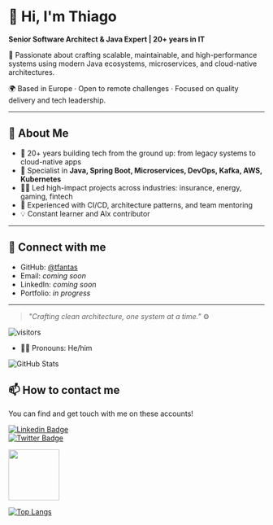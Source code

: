 <!--
**tfantas/tfantas** is a ✨ _special_ ✨ repository because its `README.md` (this file) appears on your GitHub profile.

Here are some ideas to get you started:

- 🔭 I’m currently working on ...
- 🌱 I’m currently learning ...
- 👯 I’m looking to collaborate on ...
- 🤔 I’m looking for help with ...
- 💬 Ask me about ...
- 📫 How to reach me: ...
- 😄 Pronouns: ...
- ⚡ Fun fact: ...
-->



# 👋 Hi, I'm Thiago

**Senior Software Architect & Java Expert | 20+ years in IT**

🔧 Passionate about crafting scalable, maintainable, and high-performance systems using modern Java ecosystems, microservices, and cloud-native architectures.

🌍 Based in Europe · Open to remote challenges · Focused on quality delivery and tech leadership.

---

## 🧠 About Me

- 🚀 20+ years building tech from the ground up: from legacy systems to cloud-native apps
- 🧩 Specialist in **Java, Spring Boot, Microservices, DevOps, Kafka, AWS, Kubernetes**
- 👨‍💻 Led high-impact projects across industries: insurance, energy, gaming, fintech
- 🧪 Experienced with CI/CD, architecture patterns, and team mentoring
- 💡 Constant learner and AIx contributor

---

## 🔗 Connect with me

- GitHub: [@tfantas](https://github.com/tfantas)
- Email: *coming soon*
- LinkedIn: *coming soon*
- Portfolio: *in progress*

---

> _"Crafting clean architecture, one system at a time."_ ⚙️  

![visitors](https://visitor-badge.laobi.icu/badge?page_id=tfantas.visitor-badge)

- 🙋‍♂️ Pronouns: He/him

![GitHub Stats](https://github-readme-stats.vercel.app/api?username=tfantas&show_icons=true)

## 📫 How to contact me

You can find and get touch with me on these accounts!

[![Linkedin Badge](https://img.shields.io/badge/thiagoantas-follow%20on%20linkedin-blue?style=for-the-badge&logo=linkedin)](https://www.linkedin.com/in/thiagoantas/)  
[![Twitter Badge](https://img.shields.io/badge/SkylineThiago-follow%20on%20twitter-blue?style=for-the-badge&logo=twitter)](https://twitter.com/SkylineThiago)


<img src="https://octodex.github.com/images/daftpunktocat-thomas.gif" height="100px" width="100px">

[![Top Langs](https://github-readme-stats.vercel.app/api/top-langs/?username=thiagopt)](https://github.com/tfantas/github-readme-stats)


